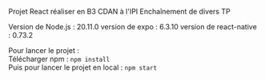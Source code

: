 Projet React réaliser en B3 CDAN à l'IPI Enchaînement de divers TP

Version de Node.js : 20.11.0 version de expo : 6.3.10 version de react-native : 0.73.2

Pour lancer le projet :  
Télécharger npm :  `npm install`  
Puis pour lancer le projet en local : `npm start`
